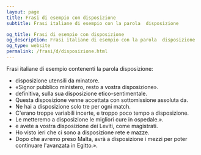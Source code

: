 ```yaml
---
layout: page
title: Frasi di esempio con disposizione 
subtitle: Frasi italiane di esempio con la parola  disposizione

og_title: Frasi di esempio con disposizione 
og_description: Frasi italiane di esempio con la parola  disposizione
og_type: website
permalink: /frasi/d/disposizione.html
---
```


Frasi italiane di esempio contenenti la parola disposizione:


- disposizione utensili da minatore.
- «Signor pubblico ministero, resto a vostra disposizione».
- definitiva, sulla sua disposizione etico-sentimentale.
- Questa disposizione venne accettata con sottomissione assoluta da.
- Ne hai a disposizione solo tre per ogni match.
- C'erano troppe variabili incerte, e troppo poco tempo a disposizione.
- Le metteremo a disposizione le migliori cure in ospedale.».
- e avete a vostra disposizione dei Leviti, come magistrati.
- Ho visto ieri che ci sono a disposizione rete e mazze.
- Dopo che avremo preso Malta, avrà a disposizione i mezzi per poter continuare l'avanzata in Egitto.».
